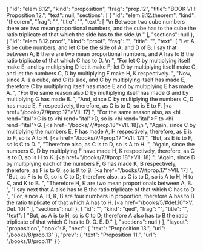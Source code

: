 {
  "id": "elem.8.12",
  "kind": "proposition",
  "frag": "prop.12",
  "title": "BOOK VIII: Proposition 12.",
  "text": null,
  "sections": [
    {
      "id": "elem.8.12.theorem",
      "kind": "theorem",
      "frag": "",
      "title": "",
      "text": [
        "\n       Between two cube numbers there are two mean proportional numbers, and the cube has to the cube the ratio triplicate of that which the side has to the side.\n      "
      ],
      "sections": null
    },
    {
      "id": "elem.8.12.proof",
      "kind": "proof",
      "frag": "",
      "title": "",
      "text": [
        "Let A, B be cube numbers, and let C be the side of A, and D of B; I say that between A, B there are two mean proportional numbers, and A has to B the ratio triplicate of that which C has to D. \n      ",
        "For let C by multiplying itself make E, and by multiplying D let it make F; let D by multiplying itself make G, and let the numbers C, D by multiplying F make H, K respectively. ",
        "Now, since A is a cube, and C its side, and C by multiplying itself has made E, therefore C by multiplying itself has made E and by multiplying E has made A. ",
        "For the same reason also D by multiplying itself has made G and by multiplying G has made B. ",
        "And, since C by multiplying the numbers C, D has made E, F respectively, therefore, as C is to D, so is E to F. [<a href=\"/books/7/#prop.17\">VII. 17</a>] ",
        "For the same reason also, as <hi rend=\"ital\">C</hi> is to <hi rend=\"ital\">D</hi>, so is <hi rend=\"ital\">F</hi> to <hi rend=\"ital\">G</hi>. [<a href=\"/books/7/#prop.18\">VII. 18</a>]\n      ",
        "Again, since C by multiplying the numbers E, F has made A, H respectively, therefore, as E is to F, so is A to H. [<a href=\"/books/7/#prop.17\">VII. 17</a>] ",
        "But, as E is to F, so is C to D. ",
        "Therefore also, as C is to D, so is A to H. ",
        "Again, since the numbers C, D by multiplying F have made H, K respectively, therefore, as C is to D, so is H to K. [<a href=\"/books/7/#prop.18\">VII. 18</a>] ",
        "Again, since D by multiplying each of the numbers F, G has made K, B respectively, therefore, as F is to G, so is K to B. [<a href=\"/books/7/#prop.17\">VII. 17</a>] ",
        "But, as F is to G, so is C to D; therefore also, as C is to D, so is A to H, H to K, and K to B. ",
        "Therefore H, K are two mean proportionals between A, B. ",
        "I say next that A also has to B the ratio triplicate of that which C has to D. ",
        "For, since A, H, K, B are four numbers in proportion, therefore A has to B the ratio triplicate of that which A has to H. [<a href=\"/books/5/#def.10\">V. Def. 10</a>] "
      ],
      "sections": null
    },
    {
      "id": "",
      "kind": "qed",
      "frag": "",
      "title": "",
      "text": [
        "But, as A is to H, so is C to D; therefore A also has to B the ratio triplicate of that which C has to D. Q. E. D."
      ],
      "sections": null
    }
  ],
  "layout": "proposition",
  "book": 8,
  "next": {
    "text": "Proposition 13.",
    "url": "/books/8/prop.13"
  },
  "prev": {
    "text": "Proposition 11.",
    "url": "/books/8/prop.11"
  }
}
